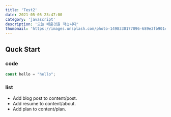 ```yaml
---
title: 'Test2'
date: 2021-05-05 23:47:00
category: 'javascript'
description: '오늘 배운것을 적습니다'
thumbnail: 'https://images.unsplash.com/photo-1498330177096-689e3fb901ca?ixlib=rb-1.2.1&ixid=MnwxMjA3fDB8MHxleHBsb3JlLWZlZWR8MXx8fGVufDB8fHx8&w=1000&q=80'
---
```


## Quck Start

### code

```javascript
const hello = "hello";
```
### list

- Add blog post to content/post.
- Add resume to content/about.
- Add plan to content/plan.
